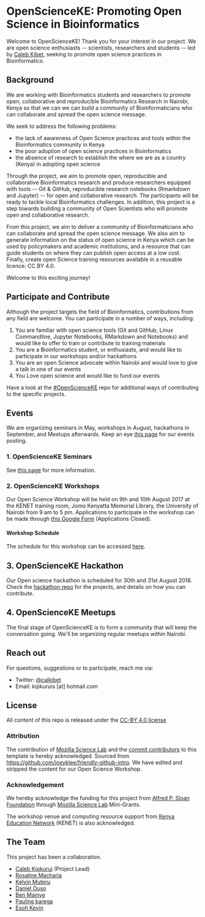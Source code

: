 # OpenScienceKE: Promoting Open Science in Bioinformatics
Welcome to OpenScienceKE! Thank you for your interest in our project. We are open science enthusiasts -- scientists, researchers and students -- led by [Caleb Kibet](https://github.com/kipkurui), seeking to promote open science practices in Bioinformatics. 

## Background
 We are working with Bioinformatics students and researchers to promote open, collaborative and reproducible Bioinformatics Research in Nairobi, Kenya so that we can we can build a community of Bioinformaticians who can collaborate and spread the open science message. 
 
We seek to address the following problems:
- the lack of awareness of Open Science practices and tools within the Bioinformatics community in Kenya
- the poor adoption of open science practices in Bioinformatics
- the absence of research to establish the where we are as a country (Kenya) in adopting open science

Through the project, we aim to promote open, reproducible and collaborative Bioinformatics research and produce researchers equipped with tools -- Git & GitHub, reproducible research notebooks (Rmarkdown and Jupyter) -- for open and collaborative research. The participants will be ready to tackle local Bioinformatics challenges. In addition, this project is a step towards building a community of Open Scientists who will promote open and collaborative research.

From this project, we aim to deliver a community of Bioinformaticians who can collaborate and spread the open science message. We also aim to generate information on the status of open science in Kenya which can be used by policymakers and academic institutions, and a resource that can guide students on where they can publish open access at a low cost. Finally, create open Science training resources available in a reusable licence: CC BY 4.0. 

Welcome to this exciting journey!

## Participate and Contribute
Although the project targets the field of Bioinformatics, contributions from any field are welcome. You can participate in a number of ways, including:
1. You are familiar with open science tools (Git and GitHub, Linux Commandline, Jupyter Notebooks, RMarkdown and Notebooks) and would like to offer to train or contribute to training materials
2. You are a Bioinformatics student, or enthusiasts, and would like to participate in our workshops and/or hackathons
3. You are an open Science advocate within Nairobi and would love to give a talk in one of our events
4. You Love open science and would like to fund our events

Have a look at the [#OpenScienceKE](https://github.com/BioinfoNet/OpenScienceKEHackathon) repo for additional ways of contributing to the specific projects. 

## Events
We are organizing seminars in May, workshops in August, hackathons in September, and Meetups afterwards. Keep an eye [this page](https://kipkurui.github.io/studyGroup/) for our events posting. 

### 1. OpenScienceKE Seminars
See [this page](./OpenScienceSeminar.md) for more information.

### 2. OpenScienceKE Workshops
Our Open Science Workshop will be held on 9th and 10th August 2017 at the KENET training room, Jomo Kenyatta Memorial Library, the University of Nairobi from 9 am to 5 pm. Applications to participate in the workshop can be made through [this Google Form](https://goo.gl/forms/s3aik3R6Uy0dannd2) (Applications Closed). 

#### Workshop Schedule
The schedule for this workshop can be accessed [here](./schedule.md).

## 3. OpenScienceKE Hackathon
Our Open science hackathon is scheduled for 30th and 31st August 2018. Check the [hackathon repo](https://github.com/BioinfoNet/OpenScienceKEHackathon) for the projects, and details on how you can contribute.


## 4. OpenScienceKE Meetups
The final stage of OpenScienceKE is to form a community that will keep the conversation going. We'll be organizing regular meetups within Nairobi. 

## Reach out
For questions, suggestions or to participate, reach me via:
- Twitter: [@calkibet](https://twitter.com/calkibet)
- Email: kipkuruis [at] hotmail.com

## License
All content of this repo is released under the [CC-BY 4.0 license](https://creativecommons.org/licenses/by/4.0/legalcode)

### Attribution
The contribution of [Mozilla Science Lab](https://science.mozilla.org/) and the [commit contributors](https://github.com/BioinfoNet/OpenScienceKE/graphs/contributors) to this template is hereby acknowledged. Sourced from https://github.com/joeyklee/friendly-github-intro. We have edited and stripped the content for our Open Science Workshop. 

### Acknowledgement
We hereby acknowledge the funding for this project from [Alfred  P. Sloan Foundation](https://sloan.org/) through [Mozilla Science Lab](https://science.mozilla.org/) Mini-Grants.

The workshop venue and computing resource support from [Kenya Education Network](https://www.kenet.or.ke/) (KENET) is also acknowledged. 

## The Team
This project has been a collaboration. 
- [Caleb Kipkurui](https://github.com/kipkurui) (Project Lead)
- [Rosaline Macharia](https://github.com/rosamach)
- [Kelvin Muteru](https://github.com/kmut2030)
- [Daniel Ouso](https://github.com/ousodaniel)
- [Ben Mainye](https://github.com/Shuyib)
- [Pauline karega](https://github.com/karegapauline)
- [Esoh Kevin](https://github.com/esohkevin)
